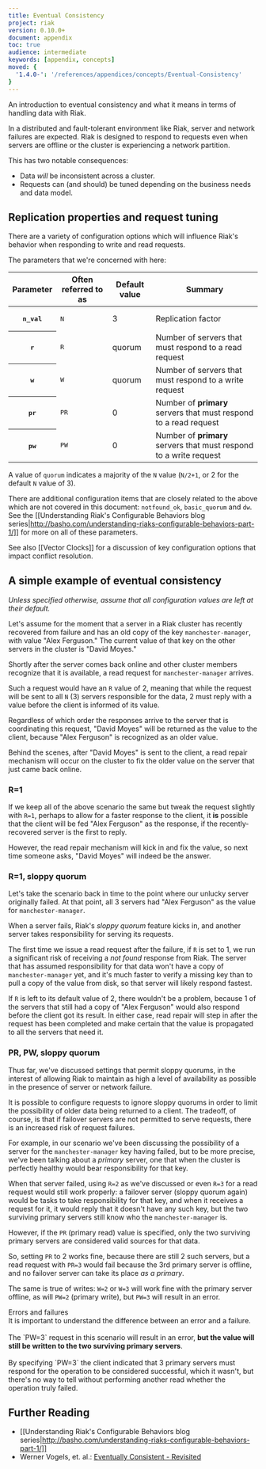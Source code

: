 ```yaml
---
title: Eventual Consistency
project: riak
version: 0.10.0+
document: appendix
toc: true
audience: intermediate
keywords: [appendix, concepts]
moved: {
  '1.4.0-': '/references/appendices/concepts/Eventual-Consistency'
}
---
```


An introduction to eventual consistency and what it means in terms of handling data with Riak.

In a distributed and fault-tolerant environment like Riak, server and
network failures are expected. Riak is designed to respond to requests
even when servers are offline or the cluster is experiencing a network
partition.

This has two notable consequences:

* Data *will* be inconsistent across a cluster.
* Requests can (and should) be tuned depending on the business needs
  and data model.

## Replication properties and request tuning

There are a variety of configuration options which will influence
Riak's behavior when responding to write and read
requests.

The parameters that we're concerned with here:

<table>
<thead><tr><th>Parameter</th><th>Often referred to as</th><th>Default value</th><th>Summary</th></tr></thead>
<tbody>
<tr><th><pre>n_val</pre></th><td><pre>N</pre></td><td>3</td><td>Replication factor</td></tr>
<tr><th><pre>r</pre></th><td><pre>R</pre></td><td>quorum</td><td>Number of servers that must respond to a read request</td></tr>
<tr><th><pre>w</pre></th><td><pre>W</pre></td><td>quorum</td><td>Number of servers that must respond to a write request</td></tr>
<tr><th><pre>pr</pre></th><td><pre>PR</pre></td><td>0</td><td>Number of <b>primary</b> servers that must respond to a read request</td></tr>
<tr><th><pre>pw</pre></th><td><pre>PW</pre></td><td>0</td><td>Number of <b>primary</b> servers that must respond to a write request</td></tr>
</tbody>
</table>

A value of `quorum` indicates a majority of the `N` value (`N/2+1`, or
2 for the default `N` value of 3).

There are additional configuration items that are closely related to
the above which are not covered in this document: `notfound_ok`,
`basic_quorum` and `dw`. See the
[[Understanding Riak's Configurable Behaviors blog series|http://basho.com/understanding-riaks-configurable-behaviors-part-1/]]
for more on all of these parameters.

See also [[Vector Clocks]] for a discussion of key configuration
options that impact conflict resolution.


## A simple example of eventual consistency

*Unless specified otherwise, assume that all configuration values are
 left at their default.*

Let's assume for the moment that a server in a Riak cluster has
recently recovered from failure and has an old copy of the key
`manchester-manager`, with value "Alex Ferguson." The current value of
that key on the other servers in the cluster is "David Moyes."

Shortly after the server comes back online and other cluster members
recognize that it is available, a read request for
`manchester-manager` arrives.

Such a request would have an `R` value of 2, meaning that while the
request will be sent to all `N` (3) servers responsible for the data,
2 must reply with a value before the client is informed of its value.

Regardless of which order the responses arrive to the server that is
coordinating this request, "David Moyes" will be returned as the value
to the client, because "Alex Ferguson" is recognized as an older value.

Behind the scenes, after "David Moyes" is sent to the client, a read
repair mechanism will occur on the cluster to fix the older value on
the server that just came back online.

### R=1

If we keep all of the above scenario the same but tweak the request
slightly with `R=1`, perhaps to allow for a faster response to the
client, it **is** possible that the client will be fed "Alex Ferguson"
as the response, if the recently-recovered server is the first to
reply.

However, the read repair mechanism will kick in and fix the value, so
next time someone asks, "David Moyes" will indeed be the answer.

### R=1, sloppy quorum

Let's take the scenario back in time to the point where our unlucky
server originally failed. At that point, all 3 servers had "Alex
Ferguson" as the value for `manchester-manager`.

When a server fails, Riak's *sloppy quorum* feature kicks in, and
another server takes responsibility for serving its requests.

The first time we issue a read request after the failure, if `R` is
set to 1, we run a significant risk of receiving a *not found*
response from Riak. The server that has assumed responsibility for
that data won't have a copy of `manchester-manager` yet, and it's much
faster to verify a missing key than to pull a copy of the value from
disk, so that server will likely respond fastest.

If `R` is left to its default value of 2, there wouldn't be a problem,
because 1 of the servers that still had a copy of "Alex Ferguson"
would also respond before the client got its result. In either case,
read repair will step in after the request has been completed and make
certain that the value is propagated to all the servers that need it.

### PR, PW, sloppy quorum

Thus far, we've discussed settings that permit sloppy quorums, in the
interest of allowing Riak to maintain as high a level of availability
as possible in the presence of server or network failure.

It is possible to configure requests to ignore sloppy quorums in order
to limit the possibility of older data being returned to a client. The
tradeoff, of course, is that if failover servers are not permitted to
serve requests, there is an increased risk of request failures.

For example, in our scenario we've been discussing the possibility of
a server for the `manchester-manager` key having failed, but to be
more precise, we've been talking about a *primary* server, one that
when the cluster is perfectly healthy would bear responsibility for
that key.

When that server failed, using `R=2` as we've discussed or even `R=3`
for a read request would still work properly: a failover server
(sloppy quorum again) would be tasks to take responsibility for that
key, and when it receives a request for it, it would reply that it
doesn't have any such key, but the two surviving primary servers still
know who the `manchester-manager` is.

However, if the `PR` (primary read) value is specified, only the two
surviving primary servers are considered valid sources for that data.

So, setting `PR` to 2 works fine, because there are still 2 such
servers, but a read request with `PR=3` would fail because the 3rd
primary server is offline, and no failover server can take its place
*as a primary*.

The same is true of writes: `W=2` or `W=3` will work fine with the
primary server offline, as will `PW=2` (primary write), but `PW=3`
will result in an error.

<div class="note"><div class="title">Errors and failures</div>It is
important to understand the difference between an error and a failure.
<br/><br/>
The `PW=3` request in this scenario will result in an error, <b>but the
value will still be written to the two surviving primary servers</b>.
<br/><br/>
By specifying `PW=3` the client indicated that 3 primary servers must
respond for the operation to be considered successful, which it
wasn't, but there's no way to tell without performing another read
whether the operation truly failed.</div>


## Further Reading

* [[Understanding Riak's Configurable Behaviors blog series|http://basho.com/understanding-riaks-configurable-behaviors-part-1/]]
* Werner Vogels, et. al.: [Eventually Consistent - Revisited](http://www.allthingsdistributed.com/2008/12/eventually_consistent.html)
